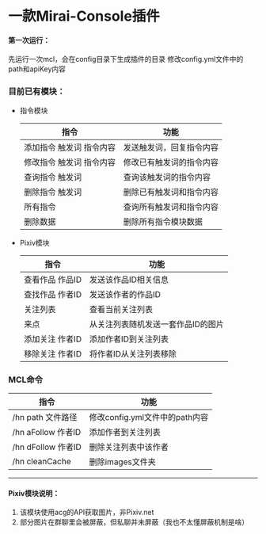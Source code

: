 一款Mirai-Console插件
====================
#### 第一次运行：
  先运行一次mcl，会在config目录下生成插件的目录
  修改config.yml文件中的path和apiKey内容
### 目前已有模块：
- 指令模块

  | 指令            | 功能           |
  |---------------|---------------|
  | 添加指令 触发词 指令内容 | 发送触发词，回复指令内容 |
  | 修改指令 触发词 指令内容 | 修改已有触发词的指令内容 |
  | 查询指令 触发词      | 查询该触发词的指令内容 |
  | 删除指令 触发词      | 删除已有触发词和指令内容 |
  | 所有指令          | 查询所有触发词和指令内容 |
  | 删除数据          | 删除所有指令模块数据 |

- Pixiv模块

  |指令| 功能                 |
  |--------------------|-----|
  |查看作品 作品ID | 发送该作品ID相关信息        |
  |查找作品 作者ID | 发送该作者的作品ID       |
  |关注列表 | 查看当前关注列表           |
  |来点| 从关注列表随机发送一套作品ID的图片 |
  |添加关注 作者ID| 添加作者ID到关注列表        |
  |移除关注 作者ID| 将作者ID从关注列表移除       |
  
### MCL命令
  |指令|功能|
  |-----|-----|
  |/hn path 文件路径|修改config.yml文件中的path内容|
  |/hn aFollow 作者ID |添加作者到关注列表|
  |/hn dFollow 作者ID |删除关注列表中该作者|
  |/hn cleanCache |删除images文件夹|

---------------------------------------------------------------------
#### Pixiv模块说明：
1. 该模块使用acg的API获取图片，非Pixiv.net
2. 部分图片在群聊里会被屏蔽，但私聊并未屏蔽（我也不太懂屏蔽机制是啥）
